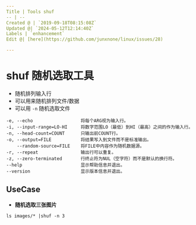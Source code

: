 ```yaml
---
Title | Tools shuf
-- | --
Created @ | `2019-09-18T08:15:08Z`
Updated @| `2024-05-12T12:14:40Z`
Labels | `enhancement`
Edit @| [here](https://github.com/junxnone/linux/issues/28)

---
```

# shuf 随机选取工具
- 随机排列输入行
- 可以用来随机排列文件/数据
- 可以用 `-n` 随机选取文件

```
-e, --echo                  将每个ARG视为输入行。
-i, --input-range=LO-HI     将数字范围LO（最低）到HI（最高）之间的作为输入行。
-n, --head-count=COUNT      只输出前COUNT行。
-o, --output=FILE           将结果写入到文件而不是标准输出。
    --random-source=FILE    将FILE中内容作为随机数据源。
-r, --repeat                输出行可以重复。
-z, --zero-terminated       行终止符为NUL（空字符）而不是默认的换行符。
--help                      显示帮助信息并退出。
--version                   显示版本信息并退出。
```


## UseCase

- **随机选取三张图片**

```
ls images/* |shuf -n 3
```
